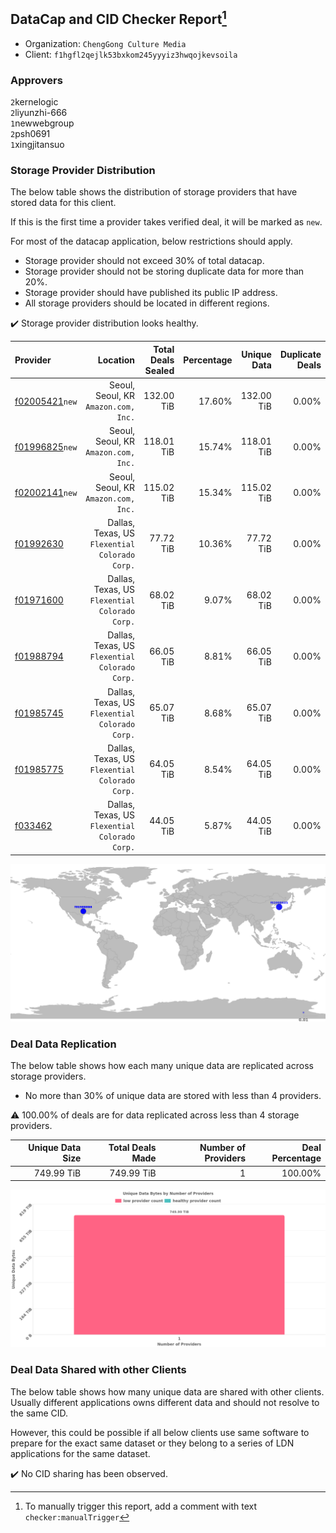 ## DataCap and CID Checker Report[^1]
 - Organization: `ChengGong Culture Media`
 - Client: `f1hgfl2qejlk53bxkom245yyyiz3hwqojkevsoila`
### Approvers
`2`kernelogic<br/>`2`liyunzhi-666<br/>`1`newwebgroup<br/>`2`psh0691<br/>`1`xingjitansuo

### Storage Provider Distribution
The below table shows the distribution of storage providers that have stored data for this client.

If this is the first time a provider takes verified deal, it will be marked as `new`.

For most of the datacap application, below restrictions should apply.
 - Storage provider should not exceed 30% of total datacap.
 - Storage provider should not be storing duplicate data for more than 20%.
 - Storage provider should have published its public IP address.
 - All storage providers should be located in different regions.

✔️ Storage provider distribution looks healthy.

| Provider                                                    |                                          Location | Total Deals Sealed | Percentage | Unique Data | Duplicate Deals |
| :---------------------------------------------------------- | ------------------------------------------------: | -----------------: | ---------: | ----------: | --------------: |
| [f02005421](https://filfox.info/en/address/f02005421)`new`  |           Seoul, Seoul, KR<br/>`Amazon.com, Inc.` |         132.00 TiB |     17.60% |  132.00 TiB |           0.00% |
| [f01996825](https://filfox.info/en/address/f01996825)`new`  |           Seoul, Seoul, KR<br/>`Amazon.com, Inc.` |         118.01 TiB |     15.74% |  118.01 TiB |           0.00% |
| [f02002141](https://filfox.info/en/address/f02002141)`new`  |           Seoul, Seoul, KR<br/>`Amazon.com, Inc.` |         115.02 TiB |     15.34% |  115.02 TiB |           0.00% |
| [f01992630](https://filfox.info/en/address/f01992630)       | Dallas, Texas, US<br/>`Flexential Colorado Corp.` |          77.72 TiB |     10.36% |   77.72 TiB |           0.00% |
| [f01971600](https://filfox.info/en/address/f01971600)       | Dallas, Texas, US<br/>`Flexential Colorado Corp.` |          68.02 TiB |      9.07% |   68.02 TiB |           0.00% |
| [f01988794](https://filfox.info/en/address/f01988794)       | Dallas, Texas, US<br/>`Flexential Colorado Corp.` |          66.05 TiB |      8.81% |   66.05 TiB |           0.00% |
| [f01985745](https://filfox.info/en/address/f01985745)       | Dallas, Texas, US<br/>`Flexential Colorado Corp.` |          65.07 TiB |      8.68% |   65.07 TiB |           0.00% |
| [f01985775](https://filfox.info/en/address/f01985775)       | Dallas, Texas, US<br/>`Flexential Colorado Corp.` |          64.05 TiB |      8.54% |   64.05 TiB |           0.00% |
| [f033462](https://filfox.info/en/address/f033462)           | Dallas, Texas, US<br/>`Flexential Colorado Corp.` |          44.05 TiB |      5.87% |   44.05 TiB |           0.00% |

![Provider Distribution](https://raw.githubusercontent.com/data-preservation-programs/filplus-checker-assets/main/filecoin-project/filecoin-plus-large-datasets/issues/802/1675854850057.png)
### Deal Data Replication
The below table shows how each many unique data are replicated across storage providers.
- No more than 30% of unique data are stored with less than 4 providers.

⚠️ 100.00% of deals are for data replicated across less than 4 storage providers.

| Unique Data Size | Total Deals Made | Number of Providers | Deal Percentage |
| ---------------: | ---------------: | ------------------: | --------------: |
|       749.99 TiB |       749.99 TiB |                   1 |         100.00% |

![Replication Distribution](https://raw.githubusercontent.com/data-preservation-programs/filplus-checker-assets/main/filecoin-project/filecoin-plus-large-datasets/issues/802/1675854850898.png)
### Deal Data Shared with other Clients
The below table shows how many unique data are shared with other clients.
Usually different applications owns different data and should not resolve to the same CID.

However, this could be possible if all below clients use same software to prepare for the exact same dataset or they belong to a series of LDN applications for the same dataset.

✔️ No CID sharing has been observed.

[^1]: To manually trigger this report, add a comment with text `checker:manualTrigger`
